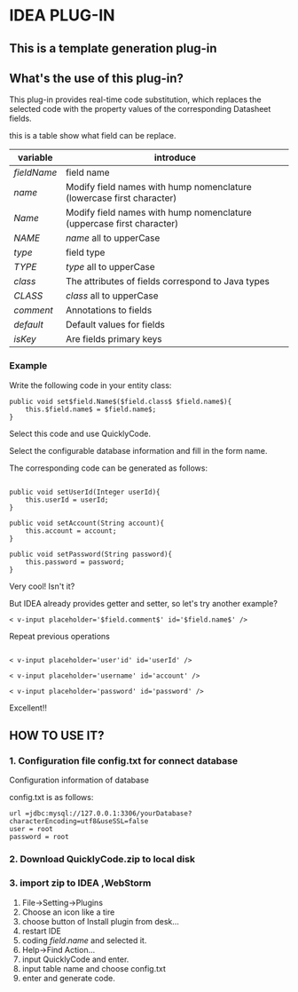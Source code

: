 # IDEA PLUG-IN 

##  This is a template generation plug-in

## What's the use of this plug-in?

This plug-in provides real-time code substitution, which replaces the selected 
code with the property values of the corresponding Datasheet fields.

this is  a table show what field can be replace.

| variable|  introduce| 
|----- |---------------|
|$fieldName$| field name  |
|$name$| Modify field names with hump nomenclature (lowercase first character) |
|$Name$|  Modify field names with hump nomenclature (uppercase first character)  |
|$NAME$| $name$ all to upperCase|
|$type$| field type |
|$TYPE$| $type$ all to upperCase|
|$class$| The attributes of fields correspond to Java types |
|$CLASS$|  $class$ all to upperCase|
|$comment$| Annotations to fields |
|$default$| Default values for fields|
|$isKey$| Are fields primary keys |

### Example

Write the following code in your entity class:

```
public void set$field.Name$($field.class$ $field.name$){
    this.$field.name$ = $field.name$;
}

```

Select this code and use QuicklyCode.

Select the configurable database information and fill in the form name.

The corresponding code can be generated as follows:

```

public void setUserId(Integer userId){
    this.userId = userId;
}

public void setAccount(String account){
    this.account = account;
}

public void setPassword(String password){
    this.password = password;
}

```

Very cool! Isn't it?

But IDEA already provides getter and setter, so let's try another example?

```
< v-input placeholder='$field.comment$' id='$field.name$' />
```

Repeat previous operations

```

< v-input placeholder='user'id' id='userId' />

< v-input placeholder='username' id='account' />

< v-input placeholder='password' id='password' />
```

Excellent!!

## HOW TO USE IT?

### 1. Configuration file config.txt for connect database

Configuration information of database

config.txt is as follows:
```
url =jdbc:mysql://127.0.0.1:3306/yourDatabase?characterEncoding=utf8&useSSL=false
user = root
password = root
```


### 2. Download QuicklyCode.zip to local disk


### 3. import zip to IDEA ,WebStorm 

1. File->Setting->Plugins
2. Choose an icon like a tire
3. choose button of Install plugin from desk...
4. restart IDE
5. coding $field.name$ and selected it. 
6. Help->Find Action...
7. input QuicklyCode and enter.
8. input table name and choose config.txt
9. enter and generate code.


